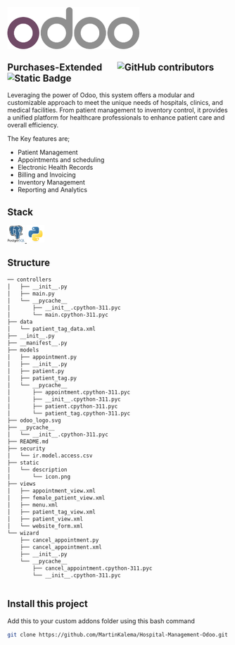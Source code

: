 <img align="center" alt="Coding" width="300" src="./odoo_logo.svg">

## Purchases-Extended  &nbsp; &nbsp; &nbsp; ![GitHub contributors](https://img.shields.io/github/contributors/MartinKalema/Hospital-Management-Odoo?style=for-the-badge&logo=github) ![Static Badge](https://img.shields.io/badge/Odoo_version-v16.0-neon?style=for-the-badge)

Leveraging the power of Odoo, this system offers a modular and customizable approach to meet the unique needs of hospitals, clinics, and medical facilities. From patient management to inventory control, it provides a unified platform for healthcare professionals to enhance patient care and overall efficiency.

The Key features are;
-  Patient Management
-  Appointments and scheduling
-  Electronic Health Records
-  Billing and Invoicing
-  Inventory Management
-  Reporting and Analytics

## Stack
<a href="https://www.postgresql.org" target="_blank" rel="noreferrer"> <img src="https://raw.githubusercontent.com/devicons/devicon/master/icons/postgresql/postgresql-original-wordmark.svg" alt="postgresql" width="40" height="40"/> </a> <a href="https://www.python.org" target="_blank" rel="noreferrer"> <img src="https://raw.githubusercontent.com/devicons/devicon/master/icons/python/python-original.svg" alt="python" width="40" height="40"/> </a> 

## Structure
```
── controllers
│   ├── __init__.py
│   ├── main.py
│   └── __pycache__
│       ├── __init__.cpython-311.pyc
│       └── main.cpython-311.pyc
├── data
│   └── patient_tag_data.xml
├── __init__.py
├── __manifest__.py
├── models
│   ├── appointment.py
│   ├── __init__.py
│   ├── patient.py
│   ├── patient_tag.py
│   └── __pycache__
│       ├── appointment.cpython-311.pyc
│       ├── __init__.cpython-311.pyc
│       ├── patient.cpython-311.pyc
│       └── patient_tag.cpython-311.pyc
├── odoo_logo.svg
├── __pycache__
│   └── __init__.cpython-311.pyc
├── README.md
├── security
│   └── ir.model.access.csv
├── static
│   └── description
│       └── icon.png
├── views
│   ├── appointment_view.xml
│   ├── female_patient_view.xml
│   ├── menu.xml
│   ├── patient_tag_view.xml
│   ├── patient_view.xml
│   └── website_form.xml
└── wizard
    ├── cancel_appointment.py
    ├── cancel_appointment.xml
    ├── __init__.py
    └── __pycache__
        ├── cancel_appointment.cpython-311.pyc
        └── __init__.cpython-311.pyc


```
## Install this project
Add this to your custom addons folder using this bash command 
  ```bash
  git clone https://github.com/MartinKalema/Hospital-Management-Odoo.git
  ```

